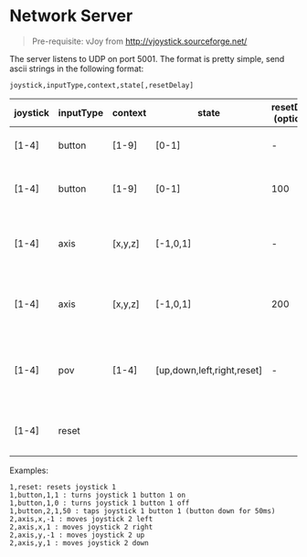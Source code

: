 Network Server
===

> Pre-requisite: vJoy from http://vjoystick.sourceforge.net/

The server listens to UDP on port 5001. The format is pretty simple, send ascii strings in the following format:

    joystick,inputType,context,state[,resetDelay]

| joystick | inputType | context | state | resetDelay (optional) | description |
| -| - | - | - | - | - | 
| [1-4] | button | [1-9] | [0-1] | - | turns button [1-9] [off-on] on joystick [1-4] |
| [1-4] | button | [1-9] | [0-1] | 100 | presses button [1-9] [off-on] on joystick [1-4] for 100ms |
| [1-4] | axis | [x,y,z] | [-1,0,1] | - | makes joystick [1-4] axis [x,y,z] move [left, neutral, right] |
| [1-4] | axis | [x,y,z] | [-1,0,1] | 200 | makes joystick [1-4] axis [x,y,z] move [left, neutral, right] for 200ms |
| [1-4] | pov | [1-4] | [up,down,left,right,reset] | - | moves pov[1-4] in the direction indicated. (discrete POV, not continuous POV)
| [1-4] | reset |  |  |  | resets joystick [1-4] buttons/pov/axis to neutral |

Examples:

    1,reset: resets joystick 1
    1,button,1,1 : turns joystick 1 button 1 on
    1,button,1,0 : turns joystick 1 button 1 off
    1,button,2,1,50 : taps joystick 1 button 1 (button down for 50ms)
    2,axis,x,-1 : moves joystick 2 left 
    2,axis,x,1 : moves joystick 2 right
    2,axis,y,-1 : moves joystick 2 up 
    2,axis,y,1 : moves joystick 2 down